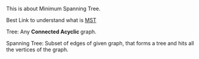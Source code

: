 This is about Minimum Spanning Tree.

Best Link to understand what is <a href ="https://www.hackerearth.com/practice/algorithms/graphs/minimum-spanning-tree/tutorial/">MST</a>

Tree: Any <b>Connected Acyclic </b> graph.

Spanning Tree: Subset of edges of given graph, 
that forms a tree and hits all the vertices of the graph. 